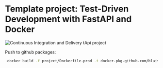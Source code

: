# Template project: Test-Driven Development with FastAPI and Docker

![Continuous Integration and Delivery](https://github.com/blaisep-vgs/fastpi_tdd_docker/workflows/Continuous%20Integration%20and%20Delivery/badge.svg?branch=master)
tApi project


Push to github packages:

```bash
 docker build -f project/Dockerfile.prod -t docker.pkg.github.com/blaisep-vgs/fastpi_tdd_docker/web:latest ./project
```
 